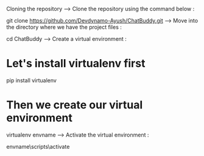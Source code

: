 Cloning the repository
--> Clone the repository using the command below :

git clone https://github.com/Devdynamo-Ayush/ChatBuddy.git
--> Move into the directory where we have the project files :

cd ChatBuddy
--> Create a virtual environment :

# Let's install virtualenv first
pip install virtualenv

# Then we create our virtual environment
virtualenv envname
--> Activate the virtual environment :

envname\scripts\activate

